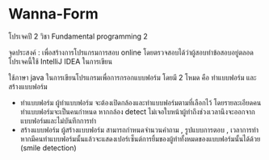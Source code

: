 # Wanna-Form
โปรเจคปี 2 วิชา Fundamental programming 2

จุดประสงค์ : เพื่อสร้างการโปรแกรมการสอบ online โดยตรวจสอบได้ว่าผู้สอบทำข้อสอบอยู่ตลอด
โปรเจคนี้ใช้ IntelliJ IDEA ในการเขียน

ใช้ภาษา java ในการเขียนโปรแกรมเพื่อการกรอกแบบฟอร์ม โดยมี 2 โหมด คือ ทำแบบฟอร์ม และ สร้างแบบฟอร์ม
- ทำแบบฟอร์ม
  ผู้ทำแบบฟอร์ม จะต้องเปิดกล้องและทำแบบฟอร์มตามที่เลือกไว้ โดยรายละเอียดคนทำแบบฟอร์มจะเป็นคนกำหนด 
  หากกล้อง detect ไม่เจอใบหน้าผู้ทำถึงช่วงเวลานึงจะออกจากแบบฟอร์มและไม่บันทึกการทำ 
- สร้างแบบฟอร์ม
  ผู้สร้างแบบฟอร์ม สามารถกำหนดจำนวนคำถาม , รูปแบบการตอบ , เวลาการทำ 
  หากมีคนทำแบบฟอร์มนั้นแล้วจะแสดงเปอร์เซ็นต์การยิ้มของผู้ทำทั้งหมดของแบบฟอร์มนั้นได้ด้วย (smile detection)
